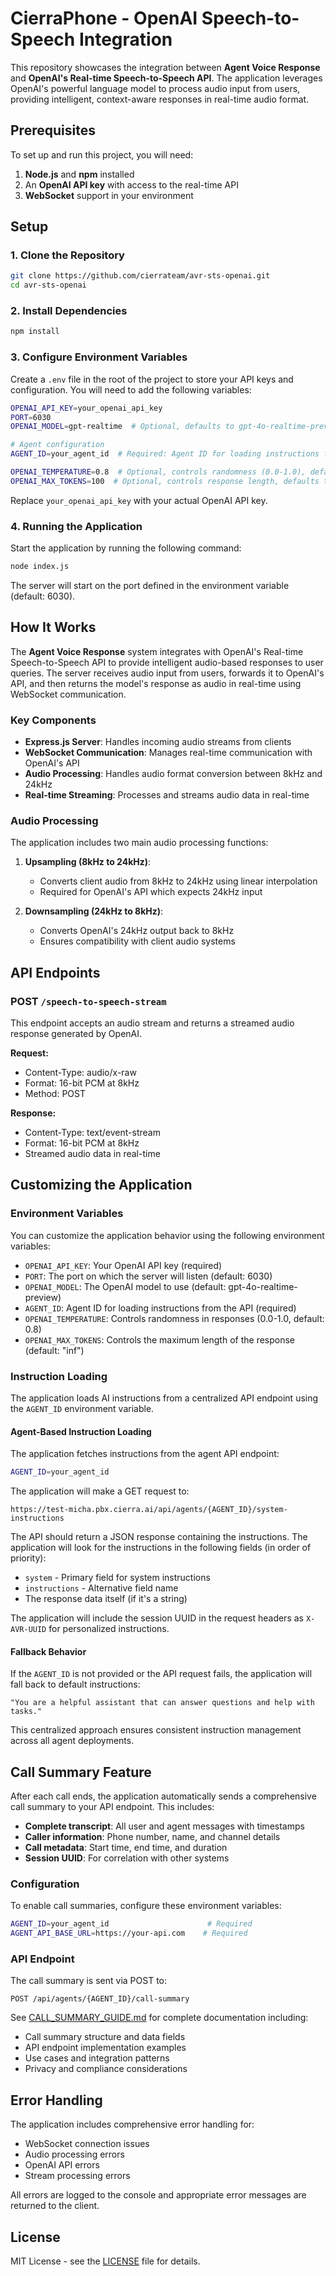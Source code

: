 # CierraPhone - OpenAI Speech-to-Speech Integration


This repository showcases the integration between **Agent Voice Response** and **OpenAI's Real-time Speech-to-Speech API**. The application leverages OpenAI's powerful language model to process audio input from users, providing intelligent, context-aware responses in real-time audio format.

## Prerequisites

To set up and run this project, you will need:

1. **Node.js** and **npm** installed
2. An **OpenAI API key** with access to the real-time API
3. **WebSocket** support in your environment

## Setup

### 1. Clone the Repository

```bash
git clone https://github.com/cierrateam/avr-sts-openai.git
cd avr-sts-openai
```

### 2. Install Dependencies

```bash
npm install
```

### 3. Configure Environment Variables

Create a `.env` file in the root of the project to store your API keys and configuration. You will need to add the following variables:

```bash
OPENAI_API_KEY=your_openai_api_key
PORT=6030
OPENAI_MODEL=gpt-realtime  # Optional, defaults to gpt-4o-realtime-preview

# Agent configuration
AGENT_ID=your_agent_id  # Required: Agent ID for loading instructions from the API

OPENAI_TEMPERATURE=0.8  # Optional, controls randomness (0.0-1.0), defaults to 0.8
OPENAI_MAX_TOKENS=100  # Optional, controls response length, defaults to "inf"
```

Replace `your_openai_api_key` with your actual OpenAI API key.

### 4. Running the Application

Start the application by running the following command:

```bash
node index.js
```

The server will start on the port defined in the environment variable (default: 6030).

## How It Works

The **Agent Voice Response** system integrates with OpenAI's Real-time Speech-to-Speech API to provide intelligent audio-based responses to user queries. The server receives audio input from users, forwards it to OpenAI's API, and then returns the model's response as audio in real-time using WebSocket communication.

### Key Components

- **Express.js Server**: Handles incoming audio streams from clients
- **WebSocket Communication**: Manages real-time communication with OpenAI's API
- **Audio Processing**: Handles audio format conversion between 8kHz and 24kHz
- **Real-time Streaming**: Processes and streams audio data in real-time

### Audio Processing

The application includes two main audio processing functions:

1. **Upsampling (8kHz to 24kHz)**:
   - Converts client audio from 8kHz to 24kHz using linear interpolation
   - Required for OpenAI's API which expects 24kHz input

2. **Downsampling (24kHz to 8kHz)**:
   - Converts OpenAI's 24kHz output back to 8kHz
   - Ensures compatibility with client audio systems

## API Endpoints

### POST `/speech-to-speech-stream`

This endpoint accepts an audio stream and returns a streamed audio response generated by OpenAI.

**Request:**
- Content-Type: audio/x-raw
- Format: 16-bit PCM at 8kHz
- Method: POST

**Response:**
- Content-Type: text/event-stream
- Format: 16-bit PCM at 8kHz
- Streamed audio data in real-time

## Customizing the Application

### Environment Variables

You can customize the application behavior using the following environment variables:

- `OPENAI_API_KEY`: Your OpenAI API key (required)
- `PORT`: The port on which the server will listen (default: 6030)
- `OPENAI_MODEL`: The OpenAI model to use (default: gpt-4o-realtime-preview)
- `AGENT_ID`: Agent ID for loading instructions from the API (required)
- `OPENAI_TEMPERATURE`: Controls randomness in responses (0.0-1.0, default: 0.8)
- `OPENAI_MAX_TOKENS`: Controls the maximum length of the response (default: "inf")

### Instruction Loading

The application loads AI instructions from a centralized API endpoint using the `AGENT_ID` environment variable.

#### Agent-Based Instruction Loading
The application fetches instructions from the agent API endpoint:

```bash
AGENT_ID=your_agent_id
```

The application will make a GET request to:
```
https://test-micha.pbx.cierra.ai/api/agents/{AGENT_ID}/system-instructions
```

The API should return a JSON response containing the instructions. The application will look for the instructions in the following fields (in order of priority):
- `system` - Primary field for system instructions
- `instructions` - Alternative field name
- The response data itself (if it's a string)

The application will include the session UUID in the request headers as `X-AVR-UUID` for personalized instructions.

#### Fallback Behavior
If the `AGENT_ID` is not provided or the API request fails, the application will fall back to default instructions:
```
"You are a helpful assistant that can answer questions and help with tasks."
```

This centralized approach ensures consistent instruction management across all agent deployments.

## Call Summary Feature

After each call ends, the application automatically sends a comprehensive call summary to your API endpoint. This includes:

- **Complete transcript**: All user and agent messages with timestamps
- **Caller information**: Phone number, name, and channel details
- **Call metadata**: Start time, end time, and duration
- **Session UUID**: For correlation with other systems

### Configuration

To enable call summaries, configure these environment variables:

```bash
AGENT_ID=your_agent_id                      # Required
AGENT_API_BASE_URL=https://your-api.com    # Required
```

### API Endpoint

The call summary is sent via POST to:
```
POST /api/agents/{AGENT_ID}/call-summary
```

See [CALL_SUMMARY_GUIDE.md](CALL_SUMMARY_GUIDE.md) for complete documentation including:
- Call summary structure and data fields
- API endpoint implementation examples
- Use cases and integration patterns
- Privacy and compliance considerations

## Error Handling

The application includes comprehensive error handling for:
- WebSocket connection issues
- Audio processing errors
- OpenAI API errors
- Stream processing errors

All errors are logged to the console and appropriate error messages are returned to the client.


## License

MIT License - see the [LICENSE](LICENSE.md) file for details.
